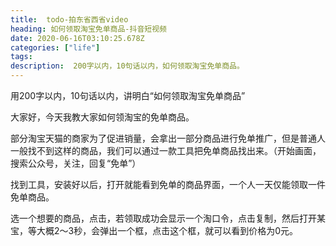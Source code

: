 ```yaml
---
title:  todo-拍东省西省video
heading: 如何领取淘宝免单商品-抖音短视频
date: 2020-06-16T03:10:25.678Z
categories: ["life"]
tags: 
description:  200字以内，10句话以内，如何领取淘宝免单商品。
---
```


用200字以内，10句话以内，讲明白“如何领取淘宝免单商品”

大家好，今天我教大家如何领淘宝的免单商品。

部分淘宝天猫的商家为了促进销量，会拿出一部分商品进行免单推广，但是普通人一般找不到这样的商品，我们可以通过一款工具把免单商品找出来。（开始画面，搜索公众号，关注，回复“免单”）

找到工具，安装好以后，打开就能看到免单的商品界面，一个人一天仅能领取一件免单商品。

选一个想要的商品，点击，若领取成功会显示一个淘口令，点击复制，然后打开某宝，等大概2～3秒，会弹出一个框，点击这个框，就可以看到价格为0元。




